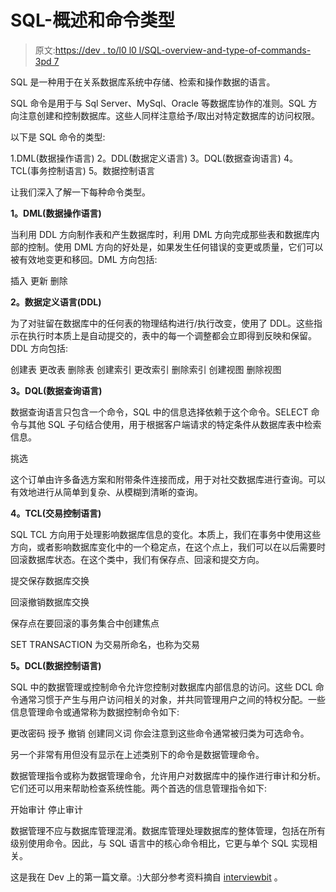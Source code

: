 # SQL-概述和命令类型

> 原文:[https://dev . to/l0 l0 l/SQL-overview-and-type-of-commands-3pd 7](https://dev.to/l0l0l0l/sql-overview-and-types-of-commands-3pd7)

SQL 是一种用于在关系数据库系统中存储、检索和操作数据的语言。

SQL 命令是用于与 Sql Server、MySql、Oracle 等数据库协作的准则。SQL 方向注意创建和控制数据库。这些人同样注意给予/取出对特定数据库的访问权限。

以下是 SQL 命令的类型:

1.DML(数据操作语言)
2。DDL(数据定义语言)
3。DQL(数据查询语言)
4。TCL(事务控制语言)
5。数据控制语言

让我们深入了解一下每种命令类型。

**1。DML(数据操作语言)**

当利用 DDL 方向制作表和产生数据库时，利用 DML 方向完成那些表和数据库内部的控制。使用 DML 方向的好处是，如果发生任何错误的变更或质量，它们可以被有效地变更和移回。DML 方向包括:

插入
更新
删除

**2。数据定义语言(DDL)**

为了对驻留在数据库中的任何表的物理结构进行/执行改变，使用了 DDL。这些指示在执行时本质上是自动提交的，表中的每一个调整都会立即得到反映和保留。DDL 方向包括:

创建表
更改表
删除表
创建索引
更改索引
删除索引
创建视图
删除视图

**3。DQL(数据查询语言)**

数据查询语言只包含一个命令，SQL 中的信息选择依赖于这个命令。SELECT 命令与其他 SQL 子句结合使用，用于根据客户端请求的特定条件从数据库表中检索信息。

挑选

这个订单由许多备选方案和附带条件连接而成，用于对社交数据库进行查询。可以有效地进行从简单到复杂、从模糊到清晰的查询。

**4。TCL(交易控制语言)**

SQL TCL 方向用于处理影响数据库信息的变化。本质上，我们在事务中使用这些方向，或者影响数据库变化中的一个稳定点，在这个点上，我们可以在以后需要时回滚数据库状态。在这个类中，我们有保存点、回滚和提交方向。

提交保存数据库交换

回滚撤销数据库交换

保存点在要回滚的事务集合中创建焦点

SET TRANSACTION 为交易所命名，也称为交易

**5。DCL(数据控制语言)**

SQL 中的数据管理或控制命令允许您控制对数据库内部信息的访问。这些 DCL 命令通常习惯于产生与用户访问相关的对象，并共同管理用户之间的特权分配。一些信息管理命令或通常称为数据控制命令如下:

更改密码
授予
撤销
创建同义词
你会注意到这些命令通常被归类为可选命令。

另一个非常有用但没有显示在上述类别下的命令是数据管理命令。

数据管理指令或称为数据管理命令，允许用户对数据库中的操作进行审计和分析。它们还可以用来帮助检查系统性能。两个首选的信息管理指令如下:

开始审计
停止审计

数据管理不应与数据库管理混淆。数据库管理处理数据库的整体管理，包括在所有级别使用命令。因此，与 SQL 语言中的核心命令相比，它更与单个 SQL 实现相关。

这是我在 Dev 上的第一篇文章。:)大部分参考资料摘自 [interviewbit](https://www.interviewbit.com/courses/databases/topics/sql-queries/) 。